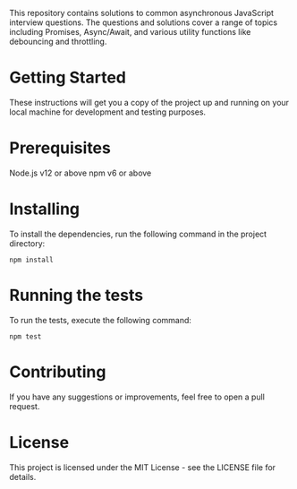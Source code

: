 This repository contains solutions to common asynchronous JavaScript interview questions. The questions and solutions cover a range of topics including Promises, Async/Await, and various utility functions like debouncing and throttling.

# Getting Started
These instructions will get you a copy of the project up and running on your local machine for development and testing purposes.

# Prerequisites
Node.js v12 or above
npm v6 or above
# Installing
To install the dependencies, run the following command in the project directory:
```
npm install
```
# Running the tests
To run the tests, execute the following command:
```
npm test
```
# Contributing
If you have any suggestions or improvements, feel free to open a pull request.

# License
This project is licensed under the MIT License - see the LICENSE file for details.
